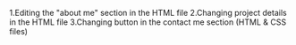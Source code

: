 1.Editing the "about me" section in the HTML file
2.Changing project details in the HTML file
3.Changing button in the contact me section (HTML & CSS files)